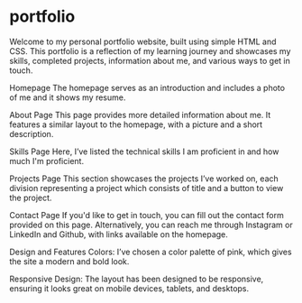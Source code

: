 # portfolio
Welcome to my personal portfolio website, built using simple HTML and CSS. This portfolio is a reflection of my learning journey and showcases my skills, completed projects, information about me, and various ways to get in touch.

Homepage
The homepage serves as an introduction and includes a photo of me and it shows my resume.

About Page
This page provides more detailed information about me. It features a similar layout to the homepage, with a picture and a short description.

Skills Page
Here, I’ve listed the technical skills I am proficient in and how much I'm proficient.

Projects Page
This section showcases the projects I’ve worked on, each division representing a project which consists of title and a button to view the project.

Contact Page
If you'd like to get in touch, you can fill out the contact form provided on this page. Alternatively, you can reach me through Instagram or LinkedIn and Github, with links available on the homepage.

Design and Features
Colors: I’ve chosen a color palette of pink, which gives the site a modern and bold look.

Responsive Design: The layout has been designed to be responsive, ensuring it looks great on mobile devices, tablets, and desktops.
